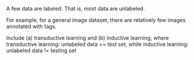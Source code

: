 A few data are labeled. That is, most data are unlabeled. 

For example, for a general image dataset, there are relatively few images annotated with tags.

Include (a) transductive learning and (b) inductive learning, where
transductive learning: unlabeled data == test set, while
inductive learning: unlabeled data != testing set
